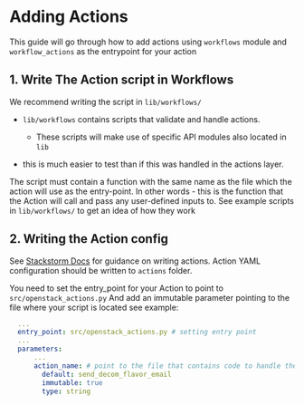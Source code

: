# Adding Actions

This guide will go through how to add actions using `workflows` module and
`workflow_actions` as the entrypoint for your action


## 1. Write The Action script in Workflows

We recommend writing the script in `lib/workflows/`
- `lib/workflows` contains scripts that validate and handle actions.
  - These scripts will make use of specific API modules also located in `lib`

- this is much easier to test than if this was handled in the actions layer.

The script must contain a function with the same name as the file which the action will use as the entry-point.
In other words - this is the function that the Action will call and pass any user-defined inputs to.
See example scripts in `lib/workflows/` to get an idea of how they work


## 2. Writing the Action config

See [Stackstorm Docs](https://docs.stackstorm.com/actions.html) for guidance on writing actions.
Action YAML configuration should be written to `actions` folder.


You need to set the entry_point for your Action to point to `src/openstack_actions.py`
And add an immutable parameter pointing to the file where your script is located
see example:


```yaml
  ...
  entry_point: src/openstack_actions.py # setting entry point
  ...
  parameters:
      ...
      action_name: # point to the file that contains code to handle the action
        default: send_decom_flavor_email
        immutable: true
        type: string
```
